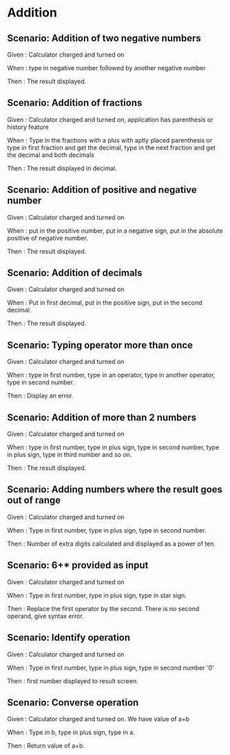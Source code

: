 # Addition

## Scenario: Addition of two negative numbers
  
  Given : Calculator charged and turned on

  When : type in negative number followed by another negative number
  
  Then : The result displayed.

## Scenario: Addition of fractions
  
  Given  : Calculator charged and turned on, application has
  parenthesis or history feature
  
  When : Type in the fractions with a plus with aptly placed parenthesis
  or type in first fraction and get the decimal, type in the next fraction
  and get the decimal and both decimals
  
  Then : The result displayed in decimal.
  
## Scenario: Addition of positive and negative number
  
  Given  : Calculator charged and turned on
  
  When : put in the positive number, put in a negative sign, put in
  the absolute positive of negative number.
  
  Then : The result displayed.
  
## Scenario: Addition of decimals
  
  Given  : Calculator charged and turned on
  
  When : Put in first decimal, put in the positive sign, put in the second
  decimal.
  
  Then : The result displayed.
  
## Scenario: Typing operator more than once
  
  Given  : Calculator charged and turned on
  
  When : type in first number, type in an operator, type in another
  operator, type in second number.
  
  Then : Display an error.
  
## Scenario:  Addition of more than 2 numbers
  
  Given  : Calculator charged and turned on
  
  When : type in first number, type in plus sign, type in second number,
  type in plus sign, type in third number and so on.
  
  Then : The result displayed.
  
## Scenario: Adding numbers where the result goes out of range
  
  Given  : Calculator charged and turned on
  
  When : Type in first number, type in plus sign, type in second number.
  
  Then : Number of extra digits calculated and displayed as
  a power of ten.
  
## Scenario: 6+* provided as input
  
  Given  : Calculator charged and turned on
  
  When : Type in first number, type in plus sign, type in star sign.
  
  Then : Replace the first operator by the second. There is no second
  operand, give syntax error.

## Scenario: Identify operation
  
  Given  : Calculator charged and turned on
  
  When : Type in first number, type in plus sign, type in second number '0'
  
  Then : first number displayed to result screen.

## Scenario: Converse operation
  
  Given  : Calculator charged and turned on. We have value of a+b
  
  When : Type in b, type in plus sign, type in a.
  
  Then : Return value of a+b.
